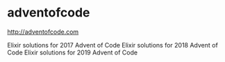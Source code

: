 # adventofcode
http://adventofcode.com

Elixir solutions for 2017 Advent of Code
Elixir solutions for 2018 Advent of Code
Elixir solutions for 2019 Advent of Code